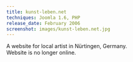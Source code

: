 ```yaml
---
title: kunst-leben.net
techniques: Joomla 1.6, PHP
release_date: February 2006
screenshot: images/kunst-leben.net.jpg
---
```


A website for local artist in Nürtingen, Germany.<br> Website is no longer online.
